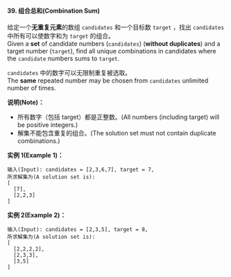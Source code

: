 #### 39. 组合总和(Combination Sum)

给定一个**无重复元素**的数组 `candidates` 和一个目标数 `target` ，找出 `candidates` 中所有可以使数字和为 `target` 的组合。<br/>
Given a **set** of candidate numbers (`candidates`) (**without duplicates**) and a target number (`target`), find all unique combinations in candidates where the `candidate` numbers sums to `target`.

`candidates` 中的数字可以无限制重复被选取。<br/>
The **same** repeated number may be chosen from `candidates` unlimited number of times.

**说明(Note)：**

- 所有数字（包括 target）都是正整数。(All numbers (including target) will be positive integers.)
- 解集不能包含重复的组合。(The solution set must not contain duplicate combinations.)

**实例 1(Example 1)：**

```
输入(Input): candidates = [2,3,6,7], target = 7,
所求解集为(A solution set is):
[
  [7],
  [2,2,3]
]
```

**实例 2(Example 2)：**

```
输入(Input): candidates = [2,3,5], target = 8,
所求解集为(A solution set is):
[
  [2,2,2,2],
  [2,3,3],
  [3,5]
]
```